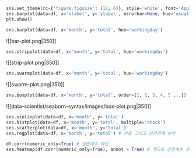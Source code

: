 ```python
sns.set_theme(rc={'figure.figsize': (12, 6)}, style='white', font='AppleGothic', palette='pastel') # set theme (set 12inch * 6inch)
sns.barplot(data=df, x='xlabel', y='ylabel', errorbar=None, hue='usually boolean data to compare')
plt.show()
```


```python
sns.barplot(data=df, x='month', y='total', hue='workingday')
```
![[bar-plot.png|350]]


```python
sns.stripplot(data=df, x='month', y='total', hue='workingday')
```
![[strip-plot.png|350]]


```python
sns.swarmplot(data=df, x='month', y='total', hue='workingday')
```
![[swarm-plot.png|350]]


```python
sns.boxplot(data=df, x='month', y='total', order=[1, 2, 3, 4, 5 ...])
```
![[data-scientist/seaborn-syntax/images/box-plot.png|350]]
```python
sns.violinplot(data=df, x='month', y='total')
sns.histplot(data=df, x='month', y='total', multiple='stack')
sns.scatterplot(data=df, x='month', y='total')
sns.regplot(data=df, x='month', y='total') # 선을 그리고 상관관계 분석

df.corr(numeric_only=True) # 상관계수 확인
sns.heatmap(df.corr(numeric_only=True), annot = True) # 색으로 상관계수 구분
```